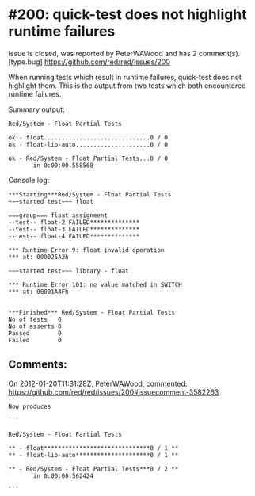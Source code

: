 
#200: quick-test does not highlight runtime failures
================================================================================
Issue is closed, was reported by PeterWAWood and has 2 comment(s).
[type.bug]
<https://github.com/red/red/issues/200>

When running tests which result in runtime failures, quick-test does not highlight them. This is the output from two tests which both encountered runtime failures.

Summary output:

```
Red/System - Float Partial Tests

ok - float..............................0 / 0
ok - float-lib-auto.....................0 / 0

ok - Red/System - Float Partial Tests...0 / 0
       in 0:00:00.558568 

```

Console log:

```
***Starting***Red/System - Float Partial Tests
~~~started test~~~ float

===group=== float assignment
--test-- float-2 FAILED**************
--test-- float-3 FAILED**************
--test-- float-4 FAILED**************

*** Runtime Error 9: float invalid operation
*** at: 000025A2h

~~~started test~~~ library - float

*** Runtime Error 101: no value matched in SWITCH
*** at: 00001A4Fh


***Finished*** Red/System - Float Partial Tests
No of tests   0
No of asserts 0
Passed        0
Failed        0

```



Comments:
--------------------------------------------------------------------------------

On 2012-01-20T11:31:28Z, PeterWAWood, commented:
<https://github.com/red/red/issues/200#issuecomment-3582263>

    Now produces 
    
    ```
    
    Red/System - Float Partial Tests
    
    ** - float******************************0 / 1 **
    ** - float-lib-auto*********************0 / 1 **
    
    ** - Red/System - Float Partial Tests***0 / 2 **
           in 0:00:00.562424 
    
    ```

